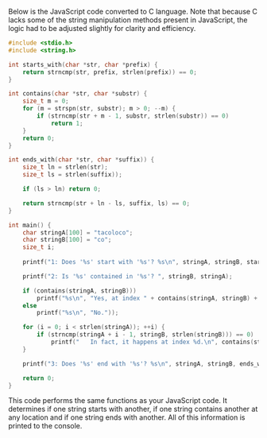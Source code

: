 Below is the JavaScript code converted to C language. Note that because C lacks some of the string manipulation methods present in JavaScript, the logic had to be adjusted slightly for clarity and efficiency.

```c
#include <stdio.h>
#include <string.h>

int starts_with(char *str, char *prefix) {
    return strncmp(str, prefix, strlen(prefix)) == 0;
}

int contains(char *str, char *substr) {
    size_t m = 0;
    for (m = strspn(str, substr); m > 0; --m) {
        if (strncmp(str + m - 1, substr, strlen(substr)) == 0)
            return 1;
    }
    return 0;
}

int ends_with(char *str, char *suffix)) {
    size_t ln = strlen(str);
    size_t ls = strlen(suffix));

    if (ls > ln) return 0;

    return strncmp(str + ln - ls, suffix, ls) == 0;
}

int main() {
    char stringA[100] = "tacoloco";
    char stringB[100] = "co";
    size_t i;
  
    printf("1: Does '%s' start with '%s'? %s\n", stringA, stringB, starts_with(stringA, stringB)) ? "Yes." : "No.");

    printf("2: Is '%s' contained in '%s'? ", stringB, stringA);

    if (contains(stringA, stringB)))
        printf("%s\n", "Yes, at index " + contains(stringA, stringB) + "."));
    else
        printf("%s\n", "No."));

    for (i = 0; i < strlen(stringA)); ++i) {
        if (strncmp(stringA + i - 1, stringB, strlen(stringB))) == 0)
            printf("   In fact, it happens at index %d.\n", contains(stringA, stringB), i);
    }

    printf("3: Does '%s' end with '%s'? %s\n", stringA, stringB, ends_with(stringA, stringB) ? "Yes." : "No.");

    return 0;
}
```
This code performs the same functions as your JavaScript code. It determines if one string starts with another, if one string contains another at any location and if one string ends with another. All of this information is printed to the console.
